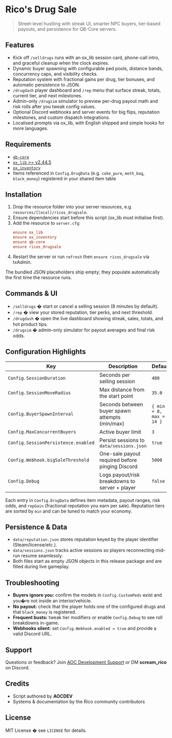 # Rico's Drug Sale

> Street-level hustling with streak UI, smarter NPC buyers, tier-based payouts, and persistence for QB-Core servers.

## Features
- Kick off `/selldrugs` runs with an ox_lib session card, phone-call intro, and graceful cleanup when the clock expires.
- Dynamic buyer spawning with configurable ped pools, distance bands, concurrency caps, and visibility checks.
- Reputation system with fractional gains per drug, tier bonuses, and automatic persistence to JSON.
- `/drugdash` player dashboard and `/rep` menu that surface streak, totals, current tier, and next milestones.
- Admin-only `/drugsim` simulator to preview per-drug payout math and risk rolls after you tweak config values.
- Optional Discord webhooks and server events for big flips, reputation milestones, and custom dispatch integrations.
- Localised prompts via ox_lib, with English shipped and simple hooks for more languages.

## Requirements
- [`qb-core`](https://github.com/qbcore-framework/qb-core)
- [`ox_lib` >= v2.44.5](https://overextended.dev/)
- [`ox_inventory`](https://github.com/overextended/ox_inventory)
- Items referenced in `Config.DrugData` (e.g. `coke_pure`, `meth_bag`, `black_money`) registered in your shared item table

## Installation
1. Drop the resource folder into your server resources, e.g. `resources/[local]/ricos_drugsale`.
2. Ensure dependencies start before this script (ox_lib must initialise first).
3. Add the resource to `server.cfg`:
   ```cfg
   ensure ox_lib
   ensure ox_inventory
   ensure qb-core
   ensure ricos_drugsale
   ```
4. Restart the server or run `refresh` then `ensure ricos_drugsale` via txAdmin.

The bundled JSON placeholders ship empty; they populate automatically the first time the resource runs.

## Commands & UI
- `/selldrugs` � start or cancel a selling session (8 minutes by default).
- `/rep` � view your stored reputation, tier perks, and next threshold.
- `/drugdash` � open the live dashboard showing streak, sales, totals, and hot product tips.
- `/drugsim` � admin-only simulator for payout averages and final risk odds.

## Configuration Highlights
| Key | Description | Default |
| --- | --- | --- |
| `Config.SessionDuration` | Seconds per selling session | `480` |
| `Config.SessionMoveRadius` | Max distance from the start point | `35.0` |
| `Config.BuyerSpawnInterval` | Seconds between buyer spawn attempts (min/max) | `{ min = 8, max = 14 }` |
| `Config.MaxConcurrentBuyers` | Active buyer limit | `3` |
| `Config.SessionPersistence.enabled` | Persist sessions to `data/sessions.json` | `true` |
| `Config.Webhook.bigSaleThreshold` | One-sale payout required before pinging Discord | `5000` |
| `Config.Debug` | Logs payout/risk breakdowns to server + player | `false` |

Each entry in `Config.DrugData` defines item metadata, payout ranges, risk odds, and `repGain` (fractional reputation you earn per sale). Reputation tiers are sorted by `min` and can be tuned to match your economy.

## Persistence & Data
- `data/reputation.json` stores reputation keyed by the player identifier (Steam/license/etc.).
- `data/sessions.json` tracks active sessions so players reconnecting mid-run resume seamlessly.
- Both files start as empty JSON objects in this release package and are filled during live gameplay.

## Troubleshooting
- **Buyers ignore you:** confirm the models in `Config.CustomPeds` exist and you�re not inside an interior/vehicle.
- **No payout:** check that the player holds one of the configured drugs and that `black_money` is registered.
- **Frequent busts:** tweak tier modifiers or enable `Config.Debug` to see roll breakdowns in-game.
- **Webhooks silent:** set `Config.Webhook.enabled = true` and provide a valid Discord URL.

## Support
Questions or feedback? Join [AOC Development Support](https://discord.gg/eMdD6SytX7) or DM **scream_rico** on Discord.

## Credits
- Script authored by **AOCDEV**
- Systems & documentation by the Rico community contributors

## License
MIT License � see `LICENSE` for details.
